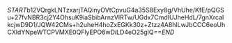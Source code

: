 $START$b12VQrgkLNTzxarjTAQinyOVtCpvuG4a35S8Exy8g/VhUhe/KfE/pQGSu+27fvNBR3cj2Y4OhsuK9iaSbibArnzVIRTw/UGdx7CmdIUJheHdL/7gnXrcaIkcjwD9D1/JQW42CMs+h2uheH4hoZxEGKk30z+Ztzz4A8hlLwJbCCC6eoUhCXldYNpeWTCPVMXE0QFlyEPO6wDiLD4eO25glQ==$END$